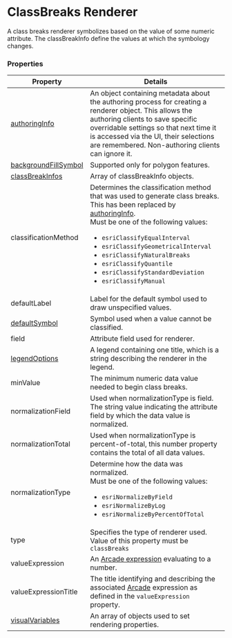 # ClassBreaks Renderer

A class breaks renderer symbolizes based on the value of some numeric attribute. The classBreakInfo define the values at which the symbology changes.

### Properties

| Property | Details
| --- | ---
| [authoringInfo](authoringInfo.md) | An object containing metadata about the authoring process for creating a renderer object. This allows the authoring clients to save specific overridable settings so that next time it is accessed via the UI, their selections are remembered. Non-authoring clients can ignore it.
| [backgroundFillSymbol](polygonSymbol3D.md) | Supported only for polygon features.
| [classBreakInfos](classBreakInfo.md) | Array of classBreakInfo objects.
| classificationMethod | Determines the classification method that was used to generate class breaks. This has been replaced by [authoringInfo](authoringInfo.md).<br>Must be one of the following values:<ul><li>`esriClassifyEqualInterval`</li><li>`esriClassifyGeometricalInterval`</li><li>`esriClassifyNaturalBreaks`</li><li>`esriClassifyQuantile`</li><li>`esriClassifyStandardDeviation`</li><li>`esriClassifyManual`</li></ul>
| defaultLabel | Label for the default symbol used to draw unspecified values.
| [defaultSymbol](symbol3D.md) | Symbol used when a value cannot be classified.
| field | Attribute field used for renderer.
| [legendOptions](rendererLegendOptions.md) | A legend containing one title, which is a string describing the renderer in the legend.
| minValue | The minimum numeric data value needed to begin class breaks.
| normalizationField | Used when normalizationType is field. The string value indicating the attribute field by which the data value is normalized.
| normalizationTotal | Used when normalizationType is percent-of-total, this number property contains the total of all data values.
| normalizationType | Determine how the data was normalized.<br>Must be one of the following values:<ul><li>`esriNormalizeByField`</li><li>`esriNormalizeByLog`</li><li>`esriNormalizeByPercentOfTotal`</li></ul>
| type | Specifies the type of renderer used.<br>Value of this property must be `classBreaks`
| valueExpression | An [Arcade expression](https://developers.arcgis.com/arcade/) evaluating to a number.
| valueExpressionTitle | The title identifying and describing the associated [Arcade](https://developers.arcgis.com/arcade/) expression as defined in the `valueExpression` property.
| [visualVariables](visualVariable.md) | An array of objects used to set rendering properties.



